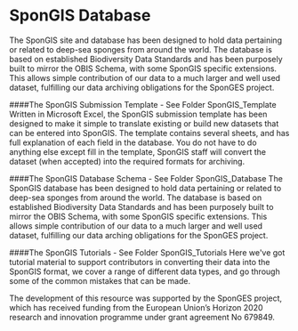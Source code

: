SponGIS Database
==========================

The SponGIS site and database has been designed to hold data pertaining or related to deep-sea sponges from around the world. The database is based on established Biodiversity Data Standards and has been purposely built to mirror the OBIS Schema, with some SponGIS specific extensions. This allows simple contribution of our data to a much larger and well used dataset, fulfilling our data archiving obligations for the SponGES project.

####The SponGIS Submission Template - See Folder SponGIS_Template
Written in Microsoft Excel, the SponGIS submission template has been designed to make it simple to translate existing or build new datasets that can be entered into SponGIS. The template contains several sheets, and has full explanation of each field in the database. You do not have to do anything else except fill in the template, SponGIS staff will convert the dataset (when accepted) into the required formats for archiving.

####The SponGIS Database Schema - See Folder SponGIS_Database
The SponGIS database has been designed to hold data pertaining or related to deep-sea sponges from around the world. The database is based on established Biodiversity Data Standards and has been purposely built to mirror the OBIS Schema, with some SponGIS specific extensions. This allows simple contribution of our data to a much larger and well used dataset, fulfilling our data arching obligations for the SponGES project.

####The SponGIS Tutorials - See Folder SponGIS_Tutorials
Here we've got tutorial material to support contributors in converting their data into the SponGIS format, we cover a range of different data types, and go through some of the common mistakes that can be made.

The development of this resource was supported by the SponGES project, which has received funding from the European Union’s Horizon 2020 research and innovation programme under grant agreement No 679849.
